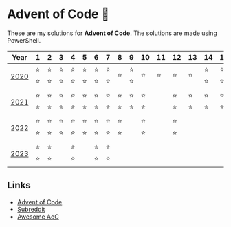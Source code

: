# Advent of Code :christmas_tree:

These are my solutions for **Advent of Code**. The solutions are made using PowerShell.

| Year | 1 | 2 | 3 | 4 | 5 | 6 | 7 | 8 | 9 | 10 | 11 | 12 | 13 | 14 | 15 | 16 | 17 | 18 | 19 | 20 | 21 | 22 | 23 | 24 | 25 |
| --- | --- | --- | --- | --- | --- | --- | --- | --- | --- | --- | --- | --- | --- | --- | --- | --- | --- | --- | --- | --- | --- | --- | --- | --- | --- |
| [2020](https://adventofcode.com/2020) | :star: :star: | :star: :star: | :star: :star: | :star: :star: | :star: :star: | :star: :star: | :star: :star: | :star: | :star: :star: | :star: | :star: | :star: | :star: | :star: :star: | :star: :star: | :star: :star: | | :star: :star: | | | | :star: | :star: | | |
| [2021](https://adventofcode.com/2021) | :star: :star: | :star: :star: | :star: :star: | :star: :star: | :star: :star: | :star: :star: | :star: :star: | :star: :star: | :star: :star: | :star: :star: | | :star: :star: | :star: :star: | :star: :star: | :star: :star: | | :star: :star: | | | | :star: | | :star: | | |
| [2022](https://adventofcode.com/2022) | :star: :star: | :star: :star: | :star: :star: | :star: :star: | :star: :star: | :star: :star: | :star: :star: | :star: :star: | | :star: :star: | | :star: :star: | | | | | | | | | :star: | | | | |
| [2023](https://adventofcode.com/2023) | :star: :star: | :star: :star: | | :star: :star: | | :star: :star: | :star: :star: | | | | | | | | | | | | | | | | | | |

## Links

- [Advent of Code](https://adventofcode.com)
- [Subreddit](https://www.reddit.com/r/adventofcode/)
- [Awesome AoC](https://github.com/Bogdanp/awesome-advent-of-code)
